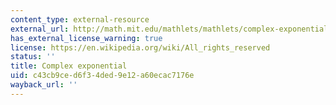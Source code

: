 ```yaml
---
content_type: external-resource
external_url: http://math.mit.edu/mathlets/mathlets/complex-exponential/
has_external_license_warning: true
license: https://en.wikipedia.org/wiki/All_rights_reserved
status: ''
title: Complex exponential
uid: c43cb9ce-d6f3-4ded-9e12-a60ecac7176e
wayback_url: ''
---
```


